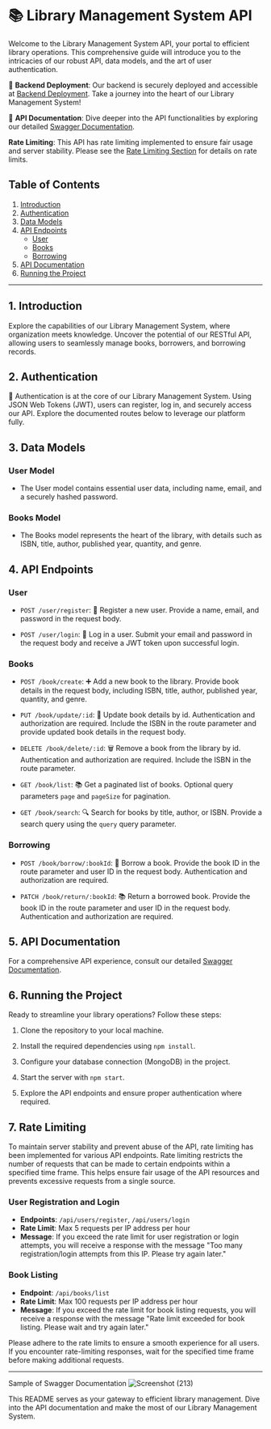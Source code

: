 # 📚 Library Management System API

Welcome to the Library Management System API, your portal to efficient library operations. This comprehensive guide will introduce you to the intricacies of our robust API, data models, and the art of user authentication.

🚀 **Backend Deployment**: Our backend is securely deployed and accessible at [Backend Deployment](https://library-managemnet-system.onrender.com/). Take a journey into the heart of our Library Management System!

📘 **API Documentation**: Dive deeper into the API functionalities by exploring our detailed [Swagger Documentation](https://library-managemnet-system.onrender.com/api-docs/).

**Rate Limiting**: This API has rate limiting implemented to ensure fair usage and server stability. Please see the [Rate Limiting Section](#7-rate-limiting) for details on rate limits.

## Table of Contents

1. [Introduction](#1-introduction)
2. [Authentication](#2-authentication)
3. [Data Models](#3-data-models)
4. [API Endpoints](#4-api-endpoints)
   - [User](#user-model)
   - [Books](#books-model)
   - [Borrowing](#borrowing-model)
5. [API Documentation](#5-api-documentation)
6. [Running the Project](#6-running-the-project)

---

## 1. Introduction

Explore the capabilities of our Library Management System, where organization meets knowledge. Uncover the potential of our RESTful API, allowing users to seamlessly manage books, borrowers, and borrowing records.

## 2. Authentication

🔐 Authentication is at the core of our Library Management System. Using JSON Web Tokens (JWT), users can register, log in, and securely access our API. Explore the documented routes below to leverage our platform fully.

## 3. Data Models

### User Model

- The User model contains essential user data, including name, email, and a securely hashed password.

### Books Model

- The Books model represents the heart of the library, with details such as ISBN, title, author, published year, quantity, and genre.


## 4. API Endpoints

### User

- `POST /user/register`: 📝 Register a new user. Provide a name, email, and password in the request body.

- `POST /user/login`: 🚪 Log in a user. Submit your email and password in the request body and receive a JWT token upon successful login.

### Books

- `POST /book/create`: ➕ Add a new book to the library. Provide book details in the request body, including ISBN, title, author, published year, quantity, and genre.

- `PUT /book/update/:id`: 🔄 Update book details by id. Authentication and authorization are required. Include the ISBN in the route parameter and provide updated book details in the request body.

- `DELETE /book/delete/:id`: 🗑️ Remove a book from the library by id. Authentication and authorization are required. Include the ISBN in the route parameter.

- `GET /book/list`: 📚 Get a paginated list of books. Optional query parameters `page` and `pageSize` for pagination.

- `GET /book/search`: 🔍 Search for books by title, author, or ISBN. Provide a search query using the `query` query parameter.

### Borrowing

- `POST /book/borrow/:bookId`: 📖 Borrow a book. Provide the book ID in the route parameter and user ID in the request body. Authentication and authorization are required.

- `PATCH /book/return/:bookId`: 📚 Return a borrowed book. Provide the book ID in the route parameter and user ID in the request body. Authentication and authorization are required.

## 5. API Documentation

For a comprehensive API experience, consult our detailed [Swagger Documentation](https://library-managemnet-system.onrender.com/api-docs/).

## 6. Running the Project

Ready to streamline your library operations? Follow these steps:

1. Clone the repository to your local machine.

2. Install the required dependencies using `npm install`.

3. Configure your database connection (MongoDB) in the project.

4. Start the server with `npm start`.

5. Explore the API endpoints and ensure proper authentication where required.

## 7. Rate Limiting

To maintain server stability and prevent abuse of the API, rate limiting has been implemented for various API endpoints. Rate limiting restricts the number of requests that can be made to certain endpoints within a specified time frame. This helps ensure fair usage of the API resources and prevents excessive requests from a single source.

### User Registration and Login

- **Endpoints**: `/api/users/register`, `/api/users/login`
- **Rate Limit**: Max 5 requests per IP address per hour
- **Message**: If you exceed the rate limit for user registration or login attempts, you will receive a response with the message "Too many registration/login attempts from this IP. Please try again later."

### Book Listing

- **Endpoint**: `/api/books/list`
- **Rate Limit**: Max 100 requests per IP address per hour
- **Message**: If you exceed the rate limit for book listing requests, you will receive a response with the message "Rate limit exceeded for book listing. Please wait and try again later."


Please adhere to the rate limits to ensure a smooth experience for all users. If you encounter rate-limiting responses, wait for the specified time frame before making additional requests.

---

Sample of Swagger Documentation
![Screenshot (213)](https://github.com/Smoke221/Library-Management-System/assets/114225283/0b0001df-2bef-4dff-987b-648193b365bc)


This README serves as your gateway to efficient library management. Dive into the API documentation and make the most of our Library Management System.

